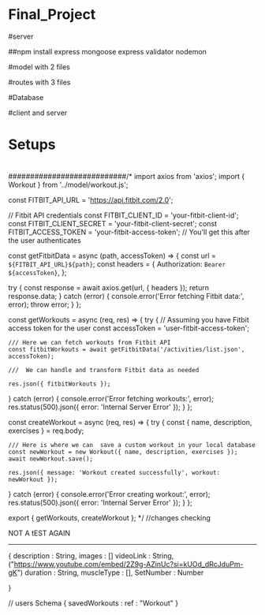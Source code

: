 # Final_Project

#server

##npm install express mongoose express validator nodemon

#model with 2 files

#routes with 3 files


#Database

#client and server

# Setups

# 

###########################/* import axios from 'axios';
import { Workout } from '../model/workout.js';

const FITBIT_API_URL = 'https://api.fitbit.com/2.0';

// Fitbit API credentials
const FITBIT_CLIENT_ID = 'your-fitbit-client-id';
const FITBIT_CLIENT_SECRET = 'your-fitbit-client-secret';
const FITBIT_ACCESS_TOKEN = 'your-fitbit-access-token'; // You'll get this after the user authenticates

const getFitbitData = async (path, accessToken) => {
  const url = `${FITBIT_API_URL}${path}`;
  const headers = {
    Authorization: `Bearer ${accessToken}`,
  };

  try {
    const response = await axios.get(url, { headers });
    return response.data;
  } catch (error) {
    console.error('Error fetching Fitbit data:', error);
    throw error;
  }
};

const getWorkouts = async (req, res) => {
  try {
    // Assuming you have Fitbit access token for the user
    const accessToken = 'user-fitbit-access-token';

    /// Here we can fetch workouts from Fitbit API
    const fitbitWorkouts = await getFitbitData('/activities/list.json', accessToken);

    ///  We can handle and transform Fitbit data as needed
    
    res.json({ fitbitWorkouts });
  } catch (error) {
    console.error('Error fetching workouts:', error);
    res.status(500).json({ error: 'Internal Server Error' });
  }
};

const createWorkout = async (req, res) => {
  try {
    const { name, description, exercises } = req.body;

    /// Here is where we can  save a custom workout in your local database
    const newWorkout = new Workout({ name, description, exercises });
    await newWorkout.save();

    res.json({ message: 'Workout created successfully', workout: newWorkout });
  } catch (error) {
    console.error('Error creating workout:', error);
    res.status(500).json({ error: 'Internal Server Error' });
  }
};

export { getWorkouts, createWorkout };
 */
//changes checking


NOT A tEST AGAIN




*****************************************
{
    description : String,
    images : []
    videoLink : String,  ("https://www.youtube.com/embed/2Z9g-AZinUc?si=kUOd_dRcJduPm-gK")
    duration : String,
    muscleType : [],
    SetNumber : Number

}


// users Schema
{
  savedWorkouts : ref : "Workout"
}
